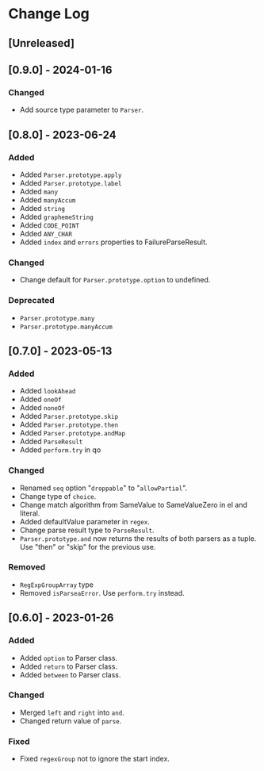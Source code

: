 
# Change Log

## [Unreleased]

## [0.9.0] - 2024-01-16
### Changed
- Add source type parameter to `Parser`.

## [0.8.0] - 2023-06-24
### Added
- Added `Parser.prototype.apply`
- Added `Parser.prototype.label`
- Added `many`
- Added `manyAccum`
- Added `string`
- Added `graphemeString`
- Added `CODE_POINT`
- Added `ANY_CHAR`
- Added `index` and `errors` properties to FailureParseResult.

### Changed
- Change default for `Parser.prototype.option` to undefined.

### Deprecated
- `Parser.prototype.many`
- `Parser.prototype.manyAccum`

## [0.7.0] - 2023-05-13
### Added
- Added `lookAhead`
- Added `oneOf`
- Added `noneOf`
- Added `Parser.prototype.skip`
- Added `Parser.prototype.then`
- Added `Parser.prototype.andMap`
- Added `ParseResult`
- Added `perform.try` in qo

### Changed
- Renamed `seq` option "`droppable`" to "`allowPartial`".
- Change type of `choice`.
- Change match algorithm from SameValue to SameValueZero in el and literal.
- Added defaultValue parameter in `regex`.
- Change parse result type to `ParseResult`.
- `Parser.prototype.and` now returns the results of both parsers as a tuple. Use "then" or "skip" for the previous use.

### Removed
- `RegExpGroupArray` type
- Removed `isParseaError`. Use `perform.try` instead.

## [0.6.0] - 2023-01-26
### Added
- Added `option` to Parser class.
- Added `return` to Parser class.
- Added `between` to Parser class.

### Changed
- Merged `left` and `right` into `and`.
- Changed return value of `parse`.

### Fixed
- Fixed `regexGroup` not to ignore the start index.
